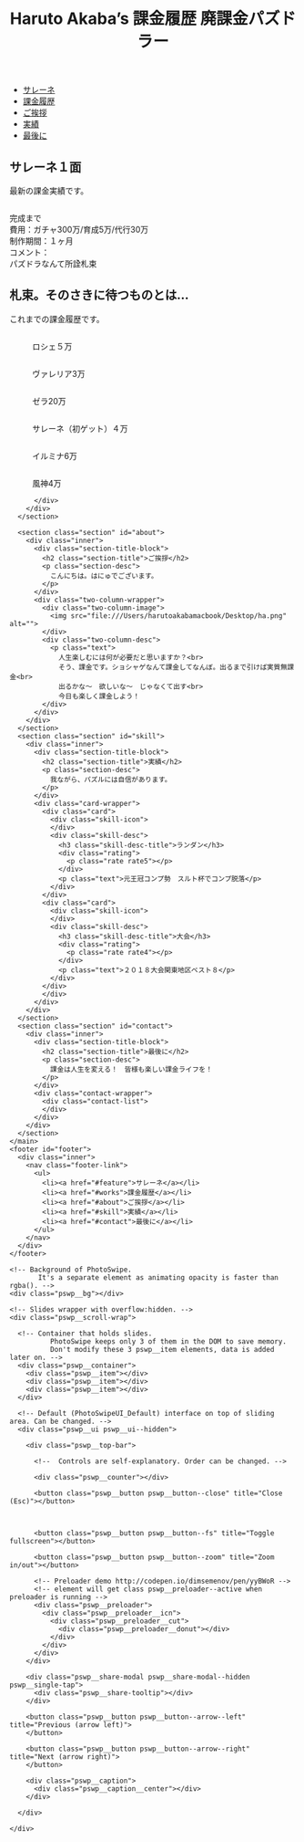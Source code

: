 <!DOCTYPE html>
<html>
<head>
  <title>はにゅの課金履歴</title>
  <link href="https://fonts.googleapis.com/css?family=Cormorant+Garamond&display=swap" rel="stylesheet">
  <link href="https://fonts.googleapis.com/css?family=Amatic+SC&display=swap" rel="stylesheet">
  <link href="css/reset.css" media="all" rel="stylesheet" type="text/css" />
  <link href="css/photoswipe/photoswipe.css" media="all" rel="stylesheet" type="text/css" />
  <link href="css/photoswipe/default-skin/default-skin.css" media="all" rel="stylesheet" type="text/css" />
  <link href="css/style.css" media="all" rel="stylesheet" type="text/css" />
  <link rel="shortcut icon" href="img/favicon.ico" />
</head>

<body>
  <div id="wrapper">
    <header id="header">
      <h1 class="logo">
        <span class="logo-name">Haruto Akaba’s</span>
        <span class="logo-title">課金履歴</span>
        <span class="logo-desc">廃課金パズドラー</span>
      </h1>
    </header>
    <nav id="gnav">
      <ul>
        <li><a href="#feature">サレーネ</a></li>
        <li><a href="#works">課金履歴</a></li>
        <li><a href="#about">ご挨拶</a></li>
        <li><a href="#skill">実績</a></li>
        <li><a href="#contact">最後に</a></li>
      </ul>
    </nav>
    <main id="contents">
      <section class="section" id="feature">
        <div class="inner">
          <div class="section-title-block">
            <h2 class="section-title">サレーネ１面</h2>
            <p class="section-desc">
              最新の課金実績です。
            </p>
          </div>
          <div class="two-column-wrapper">
            <div class="two-column-image">
              <img src="file:///Users/harutoakabamacbook/Downloads/app.jpg" alt="">
            </div>
            <div class="two-column-desc">
              <p class="text">
                完成まで<br> 費用：ガチャ300万/育成5万/代行30万<br> 制作期間：１ヶ月
                <br> コメント：
                <br>パズドラなんて所詮札束
              </p>
            </div>
          </div>
        </div>
      </section>
      <section class="section" id="works">
        <div class="inner">
          <div class="section-title-block">
            <h2 class="section-title">札束。そのさきに待つものとは...</h2>
            <div class="section-desc">
              <p class="text">
                これまでの課金履歴です。</p>
            </div>
          </div>
          <div class="card-wrapper my-gallery">
            <figure class="card">
              <a href="img/works/work01.jpg" data-size="980x668" class="card-image">
                <img src="file:///Users/harutoakabamacbook/Desktop/ro.jpeg" alt="" />
              </a>
              <figcaption class="card-caption">
                <p class="card-caption-title">ロシェ５万
                </p>
              </figcaption>
            </figure>
            <figure class="card">
              <a href="img/works/work02.jpg" data-size="980x668" class="card-image">
                <img src="file:///Users/harutoakabamacbook/Desktop/u.jpeg" alt="" />
              </a>
              <figcaption class="card-caption">
                <p class="card-caption-title">ヴァレリア3万</p>
              </figcaption>
            </figure>
            <figure class="card">
              <a href="img/works/work03.jpg" data-size="980x668" class="card-image">
                <img src="file:///Users/harutoakabamacbook/Desktop/ze.jpeg" alt="" />
              </a>
              <figcaption class="card-caption">
                <p class="card-caption-title">ゼラ20万</p>
              </figcaption>
            </figure>
            <figure class="card">
              <a href="img/works/work04.jpg" data-size="980x668" class="card-image">
                <img src="file:///Users/harutoakabamacbook/Desktop/c.jpeg" alt="" />
              </a>
              <figcaption class="card-caption">
                <p class="card-caption-title">サレーネ（初ゲット）４万</p>
            </figcaption>
            </figure>
            <figure class="card">
              <a href="img/works/work05.jpg" data-size="980x668" class="card-image">
                <img src="file:///Users/harutoakabamacbook/Desktop/i.jpeg" alt="" />
              </a>
              <figcaption class="card-caption">
                <p class="card-caption-title">イルミナ6万</p>
              </figcaption>
            </figure>
            <figure class="card">
              <a href="img/works/work06.jpg" data-size="980x668" class="card-image">
                <img src="file:///Users/harutoakabamacbook/Desktop/x.jpeg" alt="" />
              </a>
              <figcaption class="card-caption">
                <p class="card-caption-title">風神4万</p>
              </figcaption>
            </figure>

          </div>
        </div>
      </section>

      <section class="section" id="about">
        <div class="inner">
          <div class="section-title-block">
            <h2 class="section-title">ご挨拶</h2>
            <p class="section-desc">
              こんにちは。はにゅでございます。
            </p>
          </div>
          <div class="two-column-wrapper">
            <div class="two-column-image">
              <img src="file:///Users/harutoakabamacbook/Desktop/ha.png" alt="">
            </div>
            <div class="two-column-desc">
              <p class="text">
                人生楽しむには何が必要だと思いますか？<br>
                そう、課金です。ショシャゲなんて課金してなんぼ。出るまで引けば実質無課金<br>
                出るかな〜　欲しいな〜　じゃなくて出す<br>
                今日も楽しく課金しよう！
            </div>
          </div>
        </div>
      </section>
      <section class="section" id="skill">
        <div class="inner">
          <div class="section-title-block">
            <h2 class="section-title">実績</h2>
            <p class="section-desc">
              我ながら、パズルには自信があります。
            </p>
          </div>
          <div class="card-wrapper">
            <div class="card">
              <div class="skill-icon">
              </div>
              <div class="skill-desc">
                <h3 class="skill-desc-title">ランダン</h3>
                <div class="rating">
                  <p class="rate rate5"></p>
                </div>
                <p class="text">元王冠コンプ勢　スルト杯でコンプ脱落</p>
              </div>
            </div>
            <div class="card">
              <div class="skill-icon">
              </div>
              <div class="skill-desc">
                <h3 class="skill-desc-title">大会</h3>
                <div class="rating">
                  <p class="rate rate4"></p>
                </div>
                <p class="text">２０１８大会関東地区ベスト８</p>
              </div>
            </div>
            </div>
          </div>
        </div>
      </section>
      <section class="section" id="contact">
        <div class="inner">
          <div class="section-title-block">
            <h2 class="section-title">最後に</h2>
            <p class="section-desc">
              課金は人生を変える！　皆様も楽しい課金ライフを！
            </p>
          </div>
          <div class="contact-wrapper">
            <div class="contact-list">
            </div>
          </div>
        </div>
      </section>
    </main>
    <footer id="footer">
      <div class="inner">
        <nav class="footer-link">
          <ul>
            <li><a href="#feature">サレーネ</a></li>
            <li><a href="#works">課金履歴</a></li>
            <li><a href="#about">ご挨拶</a></li>
            <li><a href="#skill">実績</a></li>
            <li><a href="#contact">最後に</a></li>
          </ul>
        </nav>
      </div>
    </footer>
  </div>


  <!-- Root element of PhotoSwipe. Must have class pswp. -->
  <div class="pswp" tabindex="-1" role="dialog" aria-hidden="true">

    <!-- Background of PhotoSwipe.
           It's a separate element as animating opacity is faster than rgba(). -->
    <div class="pswp__bg"></div>

    <!-- Slides wrapper with overflow:hidden. -->
    <div class="pswp__scroll-wrap">

      <!-- Container that holds slides.
              PhotoSwipe keeps only 3 of them in the DOM to save memory.
              Don't modify these 3 pswp__item elements, data is added later on. -->
      <div class="pswp__container">
        <div class="pswp__item"></div>
        <div class="pswp__item"></div>
        <div class="pswp__item"></div>
      </div>

      <!-- Default (PhotoSwipeUI_Default) interface on top of sliding area. Can be changed. -->
      <div class="pswp__ui pswp__ui--hidden">

        <div class="pswp__top-bar">

          <!--  Controls are self-explanatory. Order can be changed. -->

          <div class="pswp__counter"></div>

          <button class="pswp__button pswp__button--close" title="Close (Esc)"></button>



          <button class="pswp__button pswp__button--fs" title="Toggle fullscreen"></button>

          <button class="pswp__button pswp__button--zoom" title="Zoom in/out"></button>

          <!-- Preloader demo http://codepen.io/dimsemenov/pen/yyBWoR -->
          <!-- element will get class pswp__preloader--active when preloader is running -->
          <div class="pswp__preloader">
            <div class="pswp__preloader__icn">
              <div class="pswp__preloader__cut">
                <div class="pswp__preloader__donut"></div>
              </div>
            </div>
          </div>
        </div>

        <div class="pswp__share-modal pswp__share-modal--hidden pswp__single-tap">
          <div class="pswp__share-tooltip"></div>
        </div>

        <button class="pswp__button pswp__button--arrow--left" title="Previous (arrow left)">
        </button>

        <button class="pswp__button pswp__button--arrow--right" title="Next (arrow right)">
        </button>

        <div class="pswp__caption">
          <div class="pswp__caption__center"></div>
        </div>

      </div>

    </div>


  </div>
  <script src="https://ajax.googleapis.com/ajax/libs/jquery/1.12.4/jquery.min.js"></script>
  <script type='text/javascript' src="js/photoswipe/photoswipe.min.js"></script>
  <script type='text/javascript' src="js/photoswipe/photoswipe-ui-default.js"></script>
  <script type='text/javascript' src="js/photoswipe/photoswipe_setup.js"></script>
  <script type='text/javascript' src="js/script.js"></script>
</body>
</html>

